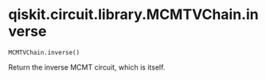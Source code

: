 # qiskit.circuit.library.MCMTVChain.inverse

`MCMTVChain.inverse()`

Return the inverse MCMT circuit, which is itself.
